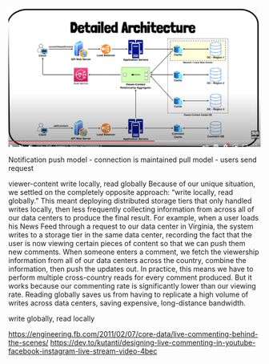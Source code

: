 ![](https://raw.githubusercontent.com/lambda826/My-Notebook/master/999%20Resource/Live%20Commenting.png)

Notification
push model - connection is maintained
pull model - users send request

viewer-content
write locally, read globally
	Because of our unique situation, we settled on the completely opposite approach: “write locally, read globally.” This meant deploying distributed storage tiers that only handled writes locally, then less frequently collecting information from across all of our data centers to produce the final result. For example, when a user loads his News Feed through a request to our data center in Virginia, the system writes to a storage tier in the same data center, recording the fact that the user is now viewing certain pieces of content so that we can push them new comments. When someone enters a comment, we fetch the viewership information from all of our data centers across the country, combine the information, then push the updates out. In practice, this means we have to perform multiple cross-country reads for every comment produced. But it works because our commenting rate is significantly lower than our viewing rate. Reading globally saves us from having to replicate a high volume of writes across data centers, saving expensive, long-distance bandwidth.

write globally, read locally


https://engineering.fb.com/2011/02/07/core-data/live-commenting-behind-the-scenes/
https://dev.to/kutanti/designing-live-commenting-in-youtube-facebook-instagram-live-stream-video-4bec


<!--stackedit_data:
eyJoaXN0b3J5IjpbLTEwOTkxNTUzMDksLTE5NDY4NzI0NTAsLT
QyNzc4MzY1MCwxOTcxODk3MjUxLDE5MzA5NDk0OTEsLTE4Njg4
Nzk1MzIsNzMwOTk4MTE2XX0=
-->